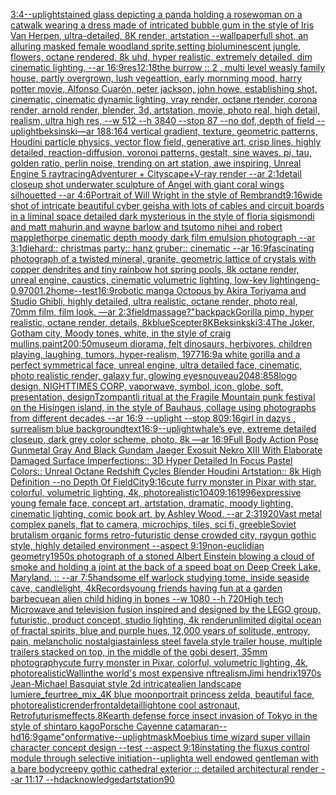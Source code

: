 [3:4](https://www.ebank.nz/aiartgenerator?category=3%3A4)[--uplight](https://www.ebank.nz/aiartgenerator?category=--uplight)[stained glass depicting a panda holding a rose](https://www.ebank.nz/aiartgenerator?category=stained%2520glass%2520depicting%2520a%2520panda%2520holding%2520a%2520rose)[woman on a catwalk wearing a dress made of intricated bubble gum in the style of Iris Van Herpen, ultra-detailed, 8K render, artstation --wallpaper](https://www.ebank.nz/aiartgenerator?category=woman%2520on%2520a%2520catwalk%2520wearing%2520a%2520dress%2520made%2520of%2520intricated%2520bubble%2520gum%2520in%2520the%2520style%2520of%2520Iris%2520Van%2520Herpen%2C%2520ultra-detailed%2C%25208K%2520render%2C%2520artstation%2520--wallpaper)[full shot, an alluring masked female woodland sprite,setting bioluminescent jungle, flowers, octane rendered, 8k uhd, hyper realistic, extremely detailed, dim cinematic lighting, --ar 16:9](https://www.ebank.nz/aiartgenerator?category=full%2520shot%2C%2520an%2520alluring%2520masked%2520female%2520woodland%2520sprite%2Csetting%2520bioluminescent%2520jungle%2C%2520flowers%2C%2520octane%2520rendered%2C%25208k%2520uhd%2C%2520hyper%2520realistic%2C%2520extremely%2520detailed%2C%2520dim%2520cinematic%2520lighting%2C%2520--ar%252016%3A9)[res](https://www.ebank.nz/aiartgenerator?category=res)[12:18](https://www.ebank.nz/aiartgenerator?category=12%3A18)[the burrow :: 2 , multi level weasly family house, partly overgrown, lush vegeattion, early mornming mood, harry potter movie, Alfonso Cuarón, peter jackson, john howe, establishing shot, cinematic, cinematic dynamic lighting, vray render, octane rtender, corona render, arnold render, blender, 3d, artstation, movie, photo real, high detail, realism, ultra high res, --w 512 --h 3840 --stop 87 --no dof, depth of field --uplight](https://www.ebank.nz/aiartgenerator?category=the%2520burrow%2520%3A%3A%25202%2520%2C%2520multi%2520level%2520weasly%2520family%2520house%2C%2520partly%2520overgrown%2C%2520lush%2520vegeattion%2C%2520early%2520mornming%2520mood%2C%2520harry%2520potter%2520movie%2C%2520Alfonso%2520Cuar%C3%B3n%2C%2520peter%2520jackson%2C%2520john%2520howe%2C%2520establishing%2520shot%2C%2520cinematic%2C%2520cinematic%2520dynamic%2520lighting%2C%2520vray%2520render%2C%2520octane%2520rtender%2C%2520corona%2520render%2C%2520arnold%2520render%2C%2520blender%2C%25203d%2C%2520artstation%2C%2520movie%2C%2520photo%2520real%2C%2520high%2520detail%2C%2520realism%2C%2520ultra%2520high%2520res%2C%2520--w%2520512%2520--h%25203840%2520--stop%252087%2520--no%2520dof%2C%2520depth%2520of%2520field%2520--uplight)[beksinski](https://www.ebank.nz/aiartgenerator?category=beksinski)[—ar 188:164 vertical gradient, texture, geometric patterns, Houdini particle physics, vector flow field, generative art, crisp lines, highly detailed, reaction-diffusion, voronoi patterns, gestalt, sine waves, pi, tau, golden ratio, perlin noise, trending on art station, awe inspiring, Unreal Engine 5 raytracing](https://www.ebank.nz/aiartgenerator?category=%E2%80%94ar%2520188%3A164%2520vertical%2520gradient%2C%2520texture%2C%2520geometric%2520patterns%2C%2520Houdini%2520particle%2520physics%2C%2520vector%2520flow%2520field%2C%2520generative%2520art%2C%2520crisp%2520lines%2C%2520highly%2520detailed%2C%2520reaction-diffusion%2C%2520voronoi%2520patterns%2C%2520gestalt%2C%2520sine%2520waves%2C%2520pi%2C%2520tau%2C%2520golden%2520ratio%2C%2520perlin%2520noise%2C%2520trending%2520on%2520art%2520station%2C%2520awe%2520inspiring%2C%2520Unreal%2520Engine%25205%2520raytracing)[Adventurer + Cityscape+V-ray render --ar 2:1](https://www.ebank.nz/aiartgenerator?category=Adventurer%2520%2B%2520Cityscape%2BV-ray%2520render%2520--ar%25202%3A1)[detail closeup shot underwater sculpture of Angel with giant coral wings silhouetted --ar 4:6](https://www.ebank.nz/aiartgenerator?category=detail%2520closeup%2520shot%2520underwater%2520sculpture%2520of%2520Angel%2520with%2520giant%2520coral%2520wings%2520silhouetted%2520--ar%25204%3A6)[Portrait of Will Wright in the style of Rembrandt](https://www.ebank.nz/aiartgenerator?category=Portrait%2520of%2520Will%2520Wright%2520in%2520the%2520style%2520of%2520Rembrandt)[](https://www.ebank.nz/aiartgenerator?category=)[9:16](https://www.ebank.nz/aiartgenerator?category=9%3A16)[wide shot of intricate beautiful cyber geisha with lots of cables and circuit boards in a liminal space detailed dark mysterious in the style of floria sigismondi and matt mahurin and wayne barlow and tsutomo nihei and robert mapplethorpe cinematic depth moody dark film emulsion photograph --ar 3:1](https://www.ebank.nz/aiartgenerator?category=wide%2520shot%2520of%2520intricate%2520beautiful%2520cyber%2520geisha%2520with%2520lots%2520of%2520cables%2520and%2520circuit%2520boards%2520in%2520a%2520liminal%2520space%2520detailed%2520dark%2520mysterious%2520in%2520the%2520style%2520of%2520floria%2520sigismondi%2520and%2520matt%2520mahurin%2520and%2520wayne%2520barlow%2520and%2520tsutomo%2520nihei%2520and%2520robert%2520mapplethorpe%2520cinematic%2520depth%2520moody%2520dark%2520film%2520emulsion%2520photograph%2520--ar%25203%3A1)[diehard:: christmas party:: hanz gruber:: cinematic --ar 16:9](https://www.ebank.nz/aiartgenerator?category=diehard%3A%3A%2520christmas%2520party%3A%3A%2520hanz%2520gruber%3A%3A%2520cinematic%2520--ar%252016%3A9)[fascinating photograph of a twisted mineral, granite, geometric lattice of crystals with copper dendrites and tiny rainbow hot spring pools, 8k octane render, unreal engine, caustics, cinematic volumetric lighting, low-key lighting](https://www.ebank.nz/aiartgenerator?category=fascinating%2520photograph%2520of%2520a%2520twisted%2520mineral%2C%2520granite%2C%2520geometric%2520lattice%2520of%2520crystals%2520with%2520copper%2520dendrites%2520and%2520tiny%2520rainbow%2520hot%2520spring%2520pools%2C%25208k%2520octane%2520render%2C%2520unreal%2520engine%2C%2520caustics%2C%2520cinematic%2520volumetric%2520lighting%2C%2520low-key%2520lighting)[eng](https://www.ebank.nz/aiartgenerator?category=eng)[-0.9](https://www.ebank.nz/aiartgenerator?category=-0.9)[700](https://www.ebank.nz/aiartgenerator?category=700)[1.2](https://www.ebank.nz/aiartgenerator?category=1.2)[home](https://www.ebank.nz/aiartgenerator?category=home)[--test](https://www.ebank.nz/aiartgenerator?category=--test)[16:9](https://www.ebank.nz/aiartgenerator?category=16%3A9)[robotic manga Octopus by Akira Toriyama and Studio Ghibli, highly detailed, ultra realistic, octane render, photo real, 70mm film, film look. —ar 2:3](https://www.ebank.nz/aiartgenerator?category=robotic%2520manga%2520Octopus%2520by%2520Akira%2520Toriyama%2520and%2520Studio%2520Ghibli%2C%2520highly%2520detailed%2C%2520ultra%2520realistic%2C%2520octane%2520render%2C%2520photo%2520real%2C%252070mm%2520film%2C%2520film%2520look.%2520%E2%80%94ar%25202%3A3)[field](https://www.ebank.nz/aiartgenerator?category=field)[massage?"](https://www.ebank.nz/aiartgenerator?category=massage%3F%22)[backpack](https://www.ebank.nz/aiartgenerator?category=backpack)[Gorilla pimp, hyper realistic, octane render, details, 8k](https://www.ebank.nz/aiartgenerator?category=Gorilla%2520pimp%2C%2520hyper%2520realistic%2C%2520octane%2520render%2C%2520details%2C%25208k)[blue](https://www.ebank.nz/aiartgenerator?category=blue)[Scepter](https://www.ebank.nz/aiartgenerator?category=Scepter)[8K](https://www.ebank.nz/aiartgenerator?category=8K)[Beksinkski](https://www.ebank.nz/aiartgenerator?category=Beksinkski)[3:4](https://www.ebank.nz/aiartgenerator?category=3%3A4)[The Joker, Gotham city, Moody tones, white, in the style of craig mullins,](https://www.ebank.nz/aiartgenerator?category=The%2520Joker%2C%2520Gotham%2520city%2C%2520Moody%2520tones%2C%2520white%2C%2520in%2520the%2520style%2520of%2520craig%2520mullins%2C)[paint](https://www.ebank.nz/aiartgenerator?category=paint)[200:50](https://www.ebank.nz/aiartgenerator?category=200%3A50)[museum diorama, felt dinosaurs, herbivores, children playing, laughing, tumors, hyper-realism, 1977](https://www.ebank.nz/aiartgenerator?category=museum%2520diorama%2C%2520felt%2520dinosaurs%2C%2520herbivores%2C%2520children%2520playing%2C%2520laughing%2C%2520tumors%2C%2520hyper-realism%2C%25201977)[16:9](https://www.ebank.nz/aiartgenerator?category=16%3A9)[a white gorilla and a perfect symmetrical face, unreal engine, ultra detailed face, cinematic, photo realistic render, galaxy fur, glowing eyes](https://www.ebank.nz/aiartgenerator?category=a%2520white%2520gorilla%2520and%2520a%2520perfect%2520symmetrical%2520face%2C%2520unreal%2520engine%2C%2520ultra%2520detailed%2520face%2C%2520cinematic%2C%2520photo%2520realistic%2520render%2C%2520galaxy%2520fur%2C%2520glowing%2520eyes)[nouveau](https://www.ebank.nz/aiartgenerator?category=nouveau)[2048:858](https://www.ebank.nz/aiartgenerator?category=2048%3A858)[logo design, NIGHTTIMES CORP, vaporwave, symbol, icon, globe, soft, presentation, design](https://www.ebank.nz/aiartgenerator?category=logo%2520design%2C%2520NIGHTTIMES%2520CORP%2C%2520vaporwave%2C%2520symbol%2C%2520icon%2C%2520globe%2C%2520soft%2C%2520presentation%2C%2520design)[Tzompantli ritual at the Fragile Mountain punk festival on the Hisingen island, in the style of Bauhaus, collage using photographs from different decades --ar 16:9 --uplight --stop 80](https://www.ebank.nz/aiartgenerator?category=Tzompantli%2520ritual%2520at%2520the%2520Fragile%2520Mountain%2520punk%2520festival%2520on%2520the%2520Hisingen%2520island%2C%2520in%2520the%2520style%2520of%2520Bauhaus%2C%2520collage%2520using%2520photographs%2520from%2520different%2520decades%2520--ar%252016%3A9%2520--uplight%2520--stop%252080)[9:16](https://www.ebank.nz/aiartgenerator?category=9%3A16)[girl in dazys , surrealism blue background](https://www.ebank.nz/aiartgenerator?category=girl%2520in%2520dazys%2520%2C%2520surrealism%2520blue%2520background)[text](https://www.ebank.nz/aiartgenerator?category=text)[16:9](https://www.ebank.nz/aiartgenerator?category=16%3A9)[--uplight](https://www.ebank.nz/aiartgenerator?category=--uplight)[whale’s eye, extreme detailed closeup, dark grey color scheme, photo, 8k —ar 16:9](https://www.ebank.nz/aiartgenerator?category=whale%E2%80%99s%2520eye%2C%2520extreme%2520detailed%2520closeup%2C%2520dark%2520grey%2520color%2520scheme%2C%2520photo%2C%25208k%2520%E2%80%94ar%252016%3A9)[Full Body Action Pose Gunmetal Gray And Black Gundam Jaeger Exosuit Nekro XIII With Elaborate Damaged Surface Imperfections:: 3D Hyper Detailed In Focus Pastel Colors:: Unreal Octane Redshift Cycles Blender Houdini Artstation:: 8k High Definition --no Depth Of Field](https://www.ebank.nz/aiartgenerator?category=Full%2520Body%2520Action%2520Pose%2520Gunmetal%2520Gray%2520And%2520Black%2520Gundam%2520Jaeger%2520Exosuit%2520Nekro%2520XIII%2520With%2520Elaborate%2520Damaged%2520Surface%2520Imperfections%3A%3A%25203D%2520Hyper%2520Detailed%2520In%2520Focus%2520Pastel%2520Colors%3A%3A%2520Unreal%2520Octane%2520Redshift%2520Cycles%2520Blender%2520Houdini%2520Artstation%3A%3A%25208k%2520High%2520Definition%2520--no%2520Depth%2520Of%2520Field)[City](https://www.ebank.nz/aiartgenerator?category=City)[9:16](https://www.ebank.nz/aiartgenerator?category=9%3A16)[cute furry monster in Pixar with star, colorful, volumetric lighting, 4k, photorealistic](https://www.ebank.nz/aiartgenerator?category=cute%2520furry%2520monster%2520in%2520Pixar%2520with%2520star%2C%2520colorful%2C%2520volumetric%2520lighting%2C%25204k%2C%2520photorealistic)[1040](https://www.ebank.nz/aiartgenerator?category=1040)[9:16](https://www.ebank.nz/aiartgenerator?category=9%3A16)[1996](https://www.ebank.nz/aiartgenerator?category=1996)[expressive young female face, concept art, artstation, dramatic, moody lighting, cinematic lighting, comic book art, by Ashley Wood. --ar 2:3](https://www.ebank.nz/aiartgenerator?category=expressive%2520young%2520female%2520face%2C%2520concept%2520art%2C%2520artstation%2C%2520dramatic%2C%2520moody%2520lighting%2C%2520cinematic%2520lighting%2C%2520comic%2520book%2520art%2C%2520by%2520Ashley%2520Wood.%2520--ar%25202%3A3)[1920](https://www.ebank.nz/aiartgenerator?category=1920)[Vast metal complex panels, flat to camera, microchips, tiles, sci fi, greeble](https://www.ebank.nz/aiartgenerator?category=Vast%2520metal%2520complex%2520panels%2C%2520flat%2520to%2520camera%2C%2520microchips%2C%2520tiles%2C%2520sci%2520fi%2C%2520greeble)[Soviet brutalism organic forms retro-futuristic dense crowded city, raygun gothic style, highly detailed environment --aspect 9:19](https://www.ebank.nz/aiartgenerator?category=Soviet%2520brutalism%2520organic%2520forms%2520retro-futuristic%2520dense%2520crowded%2520city%2C%2520raygun%2520gothic%2520style%2C%2520highly%2520detailed%2520environment%2520--aspect%25209%3A19)[non-euclidian geometry](https://www.ebank.nz/aiartgenerator?category=non-euclidian%2520geometry)[1950s photograph of a stoned Albert Einstein blowing a cloud of smoke and holding a joint at the back of a speed boat on Deep Creek Lake, Maryland. :: --ar 7:5](https://www.ebank.nz/aiartgenerator?category=1950s%2520photograph%2520of%2520a%2520stoned%2520Albert%2520Einstein%2520blowing%2520a%2520cloud%2520of%2520smoke%2520and%2520holding%2520a%2520joint%2520at%2520the%2520back%2520of%2520a%2520speed%2520boat%2520on%2520Deep%2520Creek%2520Lake%2C%2520Maryland.%2520%3A%3A%2520--ar%25207%3A5)[handsome elf warlock studying tome, inside seaside cave, candlelight, 4k](https://www.ebank.nz/aiartgenerator?category=handsome%2520elf%2520warlock%2520studying%2520tome%2C%2520inside%2520seaside%2520cave%2C%2520candlelight%2C%25204k)[Records](https://www.ebank.nz/aiartgenerator?category=Records)[young friends having fun at a garden barbecue](https://www.ebank.nz/aiartgenerator?category=young%2520friends%2520having%2520fun%2520at%2520a%2520garden%2520barbecue)[an alien child hiding in bones --w 1080 --h 720](https://www.ebank.nz/aiartgenerator?category=an%2520alien%2520child%2520hiding%2520in%2520bones%2520--w%25201080%2520--h%2520720)[High tech Microwave and television fusion inspired and designed by the LEGO group, futuristic, product concept, studio lighting, 4k render](https://www.ebank.nz/aiartgenerator?category=High%2520tech%2520Microwave%2520and%2520television%2520fusion%2520inspired%2520and%2520designed%2520by%2520the%2520LEGO%2520group%2C%2520futuristic%2C%2520product%2520concept%2C%2520studio%2520lighting%2C%25204k%2520render)[unlimited digital ocean of fractal spirits, blue and purple hues, 12,000 years of solitude, entropy, pain, melancholic nostalgia](https://www.ebank.nz/aiartgenerator?category=unlimited%2520digital%2520ocean%2520of%2520fractal%2520spirits%2C%2520blue%2520and%2520purple%2520hues%2C%252012%2C000%2520years%2520of%2520solitude%2C%2520entropy%2C%2520pain%2C%2520melancholic%2520nostalgia)[stainless steel favela style trailer house, multiple trailers stacked on top, in the middle of the gobi desert, 35mm photography](https://www.ebank.nz/aiartgenerator?category=stainless%2520steel%2520favela%2520style%2520trailer%2520house%2C%2520multiple%2520trailers%2520stacked%2520on%2520top%2C%2520in%2520the%2520middle%2520of%2520the%2520gobi%2520desert%2C%252035mm%2520photography)[cute furry monster in Pixar, colorful, volumetric lighting, 4k, photorealistic](https://www.ebank.nz/aiartgenerator?category=cute%2520furry%2520monster%2520in%2520Pixar%2C%2520colorful%2C%2520volumetric%2520lighting%2C%25204k%2C%2520photorealistic)[Wallin](https://www.ebank.nz/aiartgenerator?category=Wallin)[the world's most expensive nft](https://www.ebank.nz/aiartgenerator?category=the%2520world%27s%2520most%2520expensive%2520nft)[realism](https://www.ebank.nz/aiartgenerator?category=realism)[Jimi hendrix1970s Jean-Michael Basquiat style 2d intricate](https://www.ebank.nz/aiartgenerator?category=Jimi%2520hendrix1970s%2520Jean-Michael%2520Basquiat%2520style%25202d%2520intricate)[alien landscape lumiere_feurtree_mix_4K blue moon](https://www.ebank.nz/aiartgenerator?category=alien%2520landscape%2520lumiere_feurtree_mix_4K%2520blue%2520moon)[portrait princess zelda, beautiful face, photorealistic](https://www.ebank.nz/aiartgenerator?category=portrait%2520princess%2520zelda%2C%2520beautiful%2520face%2C%2520photorealistic)[render](https://www.ebank.nz/aiartgenerator?category=render)[frontal](https://www.ebank.nz/aiartgenerator?category=frontal)[detail](https://www.ebank.nz/aiartgenerator?category=detail)[light](https://www.ebank.nz/aiartgenerator?category=light)[one cool astronaut, Retrofuturism](https://www.ebank.nz/aiartgenerator?category=one%2520cool%2520astronaut%2C%2520Retrofuturism)[effects,8K](https://www.ebank.nz/aiartgenerator?category=effects%2C8K)[earth defense force insect invasion of Tokyo in the style of shintaro kago](https://www.ebank.nz/aiartgenerator?category=earth%2520defense%2520force%2520insect%2520invasion%2520of%2520Tokyo%2520in%2520the%2520style%2520of%2520shintaro%2520kago)[Porsche Cayenne catamaran](https://www.ebank.nz/aiartgenerator?category=Porsche%2520Cayenne%2520catamaran)[--hd](https://www.ebank.nz/aiartgenerator?category=--hd)[16:9](https://www.ebank.nz/aiartgenerator?category=16%3A9)[game"](https://www.ebank.nz/aiartgenerator?category=game%22)[onformative](https://www.ebank.nz/aiartgenerator?category=onformative)[--uplight](https://www.ebank.nz/aiartgenerator?category=--uplight)[mask](https://www.ebank.nz/aiartgenerator?category=mask)[Moebius time wizard super villain character concept design --test --aspect 9:18](https://www.ebank.nz/aiartgenerator?category=Moebius%2520time%2520wizard%2520super%2520villain%2520character%2520concept%2520design%2520--test%2520--aspect%25209%3A18)[instating the fluxus control module through selective initiation](https://www.ebank.nz/aiartgenerator?category=instating%2520the%2520fluxus%2520control%2520module%2520through%2520selective%2520initiation)[--uplight](https://www.ebank.nz/aiartgenerator?category=--uplight)[a well endowed gentleman with a bare body](https://www.ebank.nz/aiartgenerator?category=a%2520well%2520endowed%2520gentleman%2520with%2520a%2520bare%2520body)[creepy gothic cathedral exterior :: detailed architectural render --ar 11:17 --hd](https://www.ebank.nz/aiartgenerator?category=creepy%2520gothic%2520cathedral%2520exterior%2520%3A%3A%2520detailed%2520architectural%2520render%2520--ar%252011%3A17%2520--hd)[acknowledged](https://www.ebank.nz/aiartgenerator?category=acknowledged)[artstation](https://www.ebank.nz/aiartgenerator?category=artstation)[90](https://www.ebank.nz/aiartgenerator?category=90)